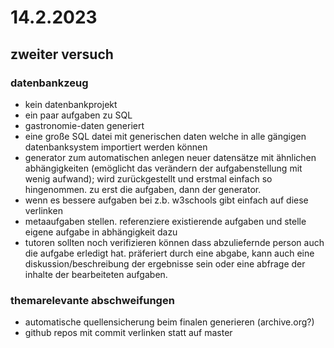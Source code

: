# 14.2.2023

## zweiter versuch

### datenbankzeug

 - kein datenbankprojekt
 - ein paar aufgaben zu SQL
 - gastronomie-daten generiert
 - eine große SQL datei mit generischen daten welche in alle gängigen datenbanksystem importiert werden können
 - generator zum automatischen anlegen neuer datensätze mit ähnlichen abhängigkeiten (emöglicht das verändern der aufgabenstellung mit wenig aufwand); wird zurückgestellt und erstmal einfach so hingenommen. zu erst die aufgaben, dann der generator.
 - wenn es bessere aufgaben bei z.b. w3schools gibt einfach auf diese verlinken
 - metaaufgaben stellen. referenziere existierende aufgaben und stelle eigene aufgabe in abhängigkeit dazu
 - tutoren sollten noch verifizieren können dass abzuliefernde person auch die aufgabe erledigt hat. präferiert durch eine abgabe, kann auch eine diskussion/beschreibung der ergebnisse sein oder eine abfrage der inhalte der bearbeiteten aufgaben.


### themarelevante abschweifungen

 - automatische quellensicherung beim finalen generieren (archive.org?)
 - github repos mit commit verlinken statt auf master

